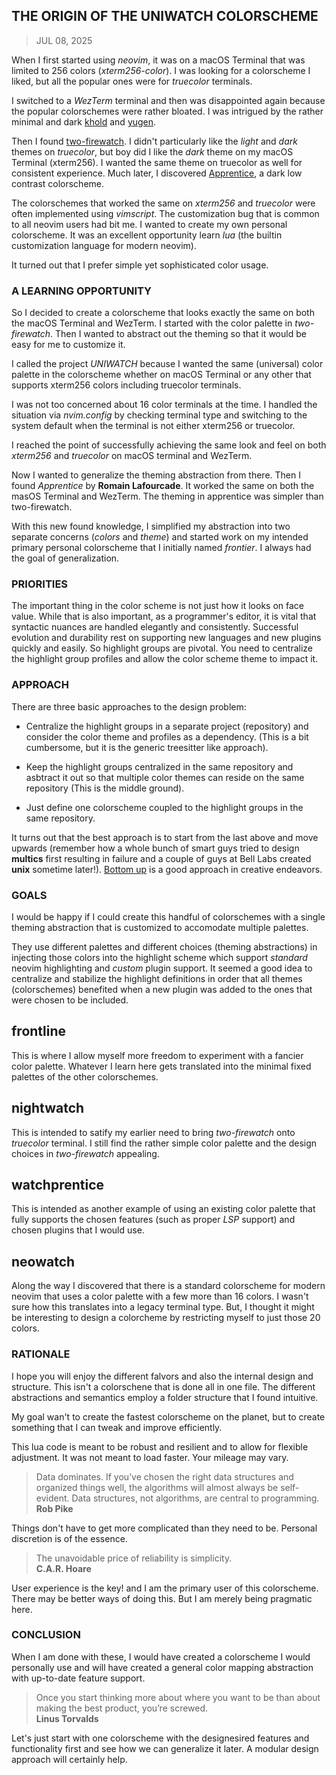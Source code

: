 ## THE ORIGIN OF THE UNIWATCH COLORSCHEME
> JUL 08, 2025

When I first started using _neovim_, it was on a macOS Terminal that was limited
to 256 colors (_xterm256-color_).  I was looking for a colorscheme I liked, but
all the popular ones were for _truecolor_ terminals.

I switched to a _WezTerm_ terminal and then was disappointed again because
the popular colorschemes were rather bloated.  I was intrigued by the
rather minimal and dark [khold](https://github.com/metalelf0/black-metal-theme-neovim)
and [yugen](https://https://github.com/bettervim/yugen.nvim).

Then I found [two-firewatch](https://github.com/rakr/vim-two-firewatch).  I didn't
particularly like the _light_ and _dark_ themes on _truecolor_, but boy did I like
the _dark_ theme on my macOS Terminal (xterm256).  I wanted the same theme on truecolor
as well for consistent experience.
Much later, I discovered [Apprentice](https://github.com/romainl/Apprentice), 
a dark low contrast colorscheme.

The colorschemes that worked the same on _xterm256_ and _truecolor_ were often
implemented using _vimscript_.  The customization bug that is common to all neovim
users had bit me.  I wanted to create my own personal colorscheme.
It was an excellent opportunity learn _lua_ (the builtin customization language
for modern neovim).

It turned out that I prefer simple yet sophisticated color usage.  

### A LEARNING OPPORTUNITY

So I decided to create a colorscheme that looks exactly the same on both the macOS Terminal
and WezTerm.  I started with the color palette in _two-firewatch_.  Then I wanted to
abstract out the theming so that it would be easy for me to customize it.

I called the project _UNIWATCH_ because I wanted the same (universal) color palette in the
colorscheme whether on macOS Terminal or any other that supports xterm256 colors including
truecolor terminals.

I was not too concerned about 16 color terminals at the time.  I handled the situation
via _nvim.config_ by checking terminal type and switching to the system default when
the terminal is not either xterm256 or truecolor.

I reached the point of successfully achieving the same look and feel on both _xterm256_
and _truecolor_ on macOS terminal and WezTerm.

Now I wanted to generalize the theming abstraction from there.  Then I found
_Apprentice_ by **Romain Lafourcade**.
It worked the same on both the masOS Terminal and WezTerm.  The theming in
apprentice was simpler than two-firewatch.

With this new found knowledge, I simplified my abstraction into two separate concerns
(_colors_ and _theme_) and started work on my intended primary personal colorscheme
that I initially named _frontier_.  I always had the goal of generalization.

### PRIORITIES

The important thing in the color scheme is not just how it looks on face value.
While that is also important, as a programmer's editor, it is vital that syntactic
nuances are handled elegantly and consistently.  Successful evolution and durability
rest on supporting new languages and new plugins quickly and easily.
So highlight groups are pivotal.  You need to centralize the highlight
group profiles and allow the color scheme theme to impact it.

### APPROACH

There are three basic approaches to the design problem:  

* Centralize the highlight groups in a separate project (repository)
and consider the color theme and profiles as a dependency.
(This is a bit cumbersome, but it is the generic treesitter like approach).

* Keep the highlight groups centralized in the same repository and asbtract
it out so that multiple color themes can reside on the same repository
(This is the middle ground).

* Just define one colorscheme coupled to the highlight groups in the
same repository.

It turns out that the best approach is to start from the last above and move
upwards (remember how a whole bunch of smart guys tried to design **multics**
first resulting in failure and a couple of guys at Bell Labs created **unix**
sometime later!).
[Bottom up](https://rubocode.github.io/blog/2018-08-17/top-down-and-bottom-up)
is a good approach in creative endeavors.

### GOALS

I would be happy if I could create this handful of colorschemes with a single
theming abstraction that is customized to accomodate multiple palettes.  

They use different palettes and different choices (theming abstractions) in
injecting those colors into the highlight scheme which support _standard_
neovim highlighting and _custom_ plugin support.  It seemed a good idea to
centralize and stabilize the highlight definitions in order that all themes
(colorschemes) benefited when a new plugin was added to the ones that were
chosen to be included.

## frontline
This is where I allow myself more freedom to experiment with a fancier color palette.
Whatever I learn here gets translated into the minimal fixed palettes of the other
colorschemes.

## nightwatch
This is intended to satify my earlier need to bring _two-firewatch_ onto _truecolor_
terminal.  I still find the rather simple color palette and the design choices
in _two-firewatch_ appealing.

## watchprentice
This is intended as another example of using an existing color palette that fully
supports the chosen features (such as proper _LSP_ support) and chosen plugins
that I would use.

## neowatch
Along the way I discovered that there is a standard colorscheme for modern neovim
that uses a color palette with a few more than 16 colors.  I wasn't sure how this
translates into a legacy terminal type.  But, I thought it might be interesting
to design a colorcheme by restricting myself to just those 20 colors.

### RATIONALE

I hope you will enjoy the different falvors and also the internal design and
structure.  This isn't a colorschene that is done all in one file.
The different abstractions and semantics employ a folder structure that I found intuitive.

My goal wan't to create the fastest colorscheme on the planet, but to create
something that I can tweak and improve efficiently.

This lua code is meant to be robust and resilient and to allow for flexible
adjustment.  It was not meant to load faster.  Your mileage may vary.

> Data dominates. If you’ve chosen the right data structures and organized
> things well, the algorithms will almost always be self-evident.
> Data structures, not algorithms, are central to programming.  
> **Rob Pike**

Things don't have to get more complicated than they need to be.
Personal discretion is of the essence.

> The unavoidable price of reliability is simplicity.  
> **C.A.R. Hoare**

User experience is the key! and I am the primary user of this
colorscheme.  There may be better ways of doing this.
But I am merely being pragmatic here.

### CONCLUSION

When I am done with these, I would have created a colorscheme I would
personally use and will have created a general color mapping abstraction with
up-to-date feature support.

> Once you start thinking more about where you want to be than about
> making the best product, you’re screwed.  
> **Linus Torvalds**  

Let's just start with one colorscheme with the designesired features and functionality
first and see how we can generalize it later.  A modular design approach will
certainly help.

